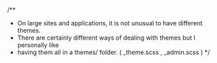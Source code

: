 /**
  * On large sites and applications, it is not unusual to have different themes.
  * There are certainly different ways of dealing with themes but I personally like
  * having them all in a themes/ folder. ( _theme.scss , _admin.scss )
  */
